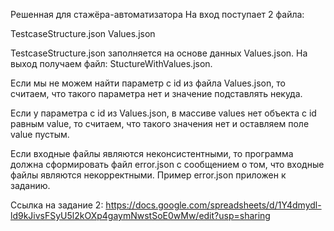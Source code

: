 Решенная для стажёра-автоматизатора
На вход поступает 2 файла:

TestcaseStructure.json
Values.json

TestcaseStructure.json заполняется на основе данных Values.json. На выход получаем файл: StuctureWithValues.json.

Если мы не можем найти параметр с id из файла Values.json, то считаем, что такого параметра нет и значение подставлять некуда.

Если у параметра с id из Values.json, в массиве values нет объекта с id равным value, то считаем, что такого значения нет и оставляем поле value пустым.

Если входные файлы являются неконсистентными, то программа должна сформировать файл error.json с сообщением о том, что входные файлы являются некорректными. Пример error.json приложен к заданию.

Ссылка на задание 2: https://docs.google.com/spreadsheets/d/1Y4dmydl-ld9kJivsFSyU5l2kOXp4gaymNwstSoE0wMw/edit?usp=sharing

